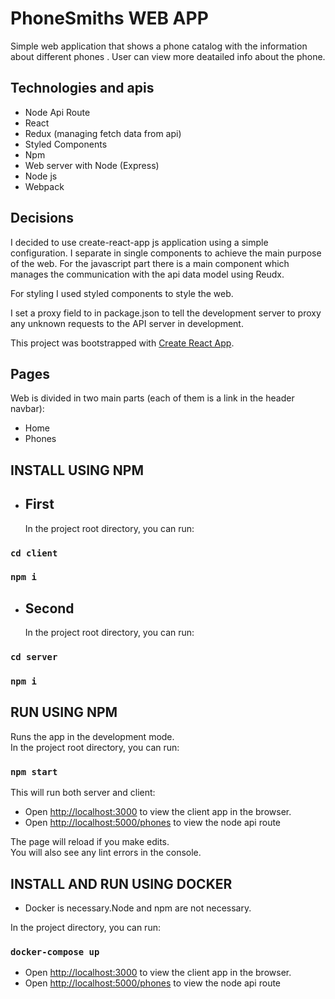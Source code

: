 # PhoneSmiths WEB APP

Simple web application that shows a phone catalog with the information about different phones . User can view more deatailed info about the phone.

## Technologies and apis

- Node Api Route
- React
- Redux (managing fetch data from api)
- Styled Components
- Npm
- Web server with Node (Express)
- Node js
- Webpack

## Decisions

I decided to use create-react-app js application using a simple configuration.
I separate in single components to achieve the main purpose of the web. For the javascript part there is a main component which manages the communication with the api data model using Reudx.

For styling I used styled components to style the web.

I set a proxy field to in package.json to tell the development server to proxy any unknown requests to the API server in development.

This project was bootstrapped with [Create React App](https://github.com/facebook/create-react-app).

## Pages

Web is divided in two main parts (each of them is a link in the header navbar):

- Home
- Phones

## INSTALL USING NPM

- ## First
  In the project root directory, you can run:

### `cd client`

### `npm i`

- ## Second
  In the project root directory, you can run:

### `cd server`

### `npm i`

## RUN USING NPM

Runs the app in the development mode.<br />
In the project root directory, you can run:

### `npm start`

This will run both server and client:

- Open [http://localhost:3000](http://localhost:3000) to view the client app in the browser.
- Open [http://localhost:5000/phones](http://localhost:5000/phones) to view the node api route

The page will reload if you make edits.<br />
You will also see any lint errors in the console.

## INSTALL AND RUN USING DOCKER

- Docker is necessary.Node and npm are not necessary.

In the project directory, you can run:

### `docker-compose up`

- Open [http://localhost:3000](http://localhost:3000) to view the client app in the browser.
- Open [http://localhost:5000/phones](http://localhost:5000/phones) to view the node api route
